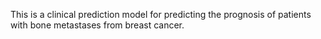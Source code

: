 This is a clinical prediction model for predicting the prognosis of patients with bone metastases from breast cancer.

